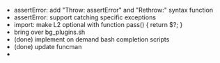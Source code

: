 
* assertError: add "Throw: assertError" and "Rethrow:" syntax function 
* assertError: support catching specific exceptions
* import: make L2 optional with function pass() { return $?; }   
* bring over bg_plugins.sh
* (done) implement on demand bash completion scripts
* (done) update funcman
*

